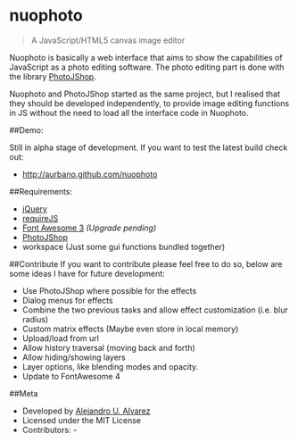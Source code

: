 nuophoto
========

> A JavaScript/HTML5 canvas image editor

Nuophoto is basically a web interface that aims to show the capabilities of JavaScript as a photo editing software.
The photo editing part is done with the library [PhotoJShop](https://github.com/aurbano/PhotoJShop).

Nuophoto and PhotoJShop started as the same project, but I realised that they should be developed independently, to provide image editing functions in JS without the need to load all the interface code in Nuophoto.

##Demo:

Still in alpha stage of development. If you want to test the latest build check out:

- http://aurbano.github.com/nuophoto


##Requirements:

- [jQuery](https://github.com/jquery/jquery)
- [requireJS](https://github.com/jrburke/requirejs)
- [Font Awesome 3](https://github.com/FortAwesome/Font-Awesome/releases/tag/v3.2.0) *(Upgrade pending)*
- [PhotoJShop](https://github.com/aurbano/PhotoJShop)
- workspace	(Just some gui functions bundled together)

##Contribute
If you want to contribute please feel free to do so, below are some ideas I have for future development:
- Use PhotoJShop where possible for the effects
- Dialog menus for effects
- Combine the two previous tasks and allow effect customization (i.e. blur radius)
- Custom matrix effects (Maybe even store in local memory)
- Upload/load from url
- Allow history traversal (moving back and forth)
- Allow hiding/showing layers
- Layer options, like blending modes and opacity.
- Update to FontAwesome 4

##Meta

* Developed by [Alejandro U. Alvarez](http://urbanoalvarez.es)
* Licensed under the MIT License
* Contributors: -

